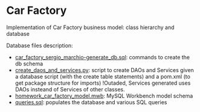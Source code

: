 # Car Factory
Implementation of Car Factory business model: class hierarchy and database

Database files description:

* [car_factory_sergio_marchio-generate_db.sql](car_factory_sergio_marchio-generate_db.sql): commands to create the db schema
* [create_daos_and_services.py](create_daos_and_services.py): script to create DAOs and Services given a database script (with the create table statements) and a pom.xml (to get package structure for imports) !Outaded, Services generated uses DAOs insteand of Services of other classes.
* [homework_car_factory_model.mwb](homework_car_factory_model.mwb): MySQL Workbench model schema
* [queries.sql](queries.sql): populates the database and various SQL queries
